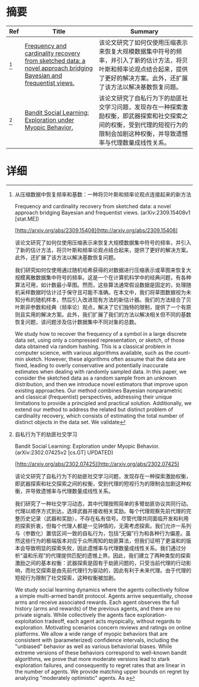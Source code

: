 # 摘要

| Ref | Title | Summary |
| --- | --- | --- |
| [^1] | [Frequency and cardinality recovery from sketched data: a novel approach bridging Bayesian and frequentist views.](http://arxiv.org/abs/2309.15408) | 该论文研究了如何仅使用压缩表示来恢复大规模数据集中符号的频率，并引入了新的估计方法，将贝叶斯和频率论观点结合起来，提供了更好的解决方案。此外，还扩展了该方法以解决基数恢复问题。 |
| [^2] | [Bandit Social Learning: Exploration under Myopic Behavior.](http://arxiv.org/abs/2302.07425) | 该论文研究了自私行为下的劫匪社交学习问题，发现存在一种探索激励权衡，即武器探索和社交探索之间的权衡，受到代理的短视行为的限制会加剧这种权衡，并导致遗憾率与代理数量成线性关系。 |

# 详细

[^1]: 从压缩数据中恢复频率和基数：一种将贝叶斯和频率论观点连接起来的新方法

    Frequency and cardinality recovery from sketched data: a novel approach bridging Bayesian and frequentist views. (arXiv:2309.15408v1 [stat.ME])

    [http://arxiv.org/abs/2309.15408](http://arxiv.org/abs/2309.15408)

    该论文研究了如何仅使用压缩表示来恢复大规模数据集中符号的频率，并引入了新的估计方法，将贝叶斯和频率论观点结合起来，提供了更好的解决方案。此外，还扩展了该方法以解决基数恢复问题。

    

    我们研究如何仅使用通过随机哈希获得的对数据进行压缩表示或草图来恢复大规模离散数据集中符号的频率。这是一个在计算机科学中的经典问题，有各种算法可用，如计数最小草图。然而，这些算法通常假设数据是固定的，处理随机采样数据时估计过于保守且可能不准确。在本文中，我们将草图数据视为未知分布的随机样本，然后引入改进现有方法的新估计器。我们的方法结合了贝叶斯非参数和经典（频率论）观点，解决了它们独特的限制，提供了一个有原则且实用的解决方案。此外，我们扩展了我们的方法以解决相关但不同的基数恢复问题，该问题涉及估计数据集中不同对象的总数。

    We study how to recover the frequency of a symbol in a large discrete data set, using only a compressed representation, or sketch, of those data obtained via random hashing. This is a classical problem in computer science, with various algorithms available, such as the count-min sketch. However, these algorithms often assume that the data are fixed, leading to overly conservative and potentially inaccurate estimates when dealing with randomly sampled data. In this paper, we consider the sketched data as a random sample from an unknown distribution, and then we introduce novel estimators that improve upon existing approaches. Our method combines Bayesian nonparametric and classical (frequentist) perspectives, addressing their unique limitations to provide a principled and practical solution. Additionally, we extend our method to address the related but distinct problem of cardinality recovery, which consists of estimating the total number of distinct objects in the data set. We validate
    
[^2]: 自私行为下的劫匪社交学习

    Bandit Social Learning: Exploration under Myopic Behavior. (arXiv:2302.07425v2 [cs.GT] UPDATED)

    [http://arxiv.org/abs/2302.07425](http://arxiv.org/abs/2302.07425)

    该论文研究了自私行为下的劫匪社交学习问题，发现存在一种探索激励权衡，即武器探索和社交探索之间的权衡，受到代理的短视行为的限制会加剧这种权衡，并导致遗憾率与代理数量成线性关系。

    

    我们研究了一种社交学习动态，其中代理按照简单的多臂劫匪协议共同行动。代理以顺序方式到达，选择武器并接收相关奖励。每个代理观察先前代理的完整历史记录（武器和奖励），不存在私有信号。尽管代理共同面临开发和利用的探索折衷，但每个代理人都是一见钟情的，无需考虑探索。我们允许一系列与（参数化）置信区间一致的自私行为，包括“无偏”行为和各种行为偏差。虽然这些行为的极端版本对应于众所周知的劫匪算法，但我们证明了更温和的版本会导致明显的探索失败，因此遗憾率与代理数量成线性关系。我们通过分析“温和乐观”的代理提供匹配的遗憾上界。因此，我们建立了两种类型的探索激励之间的基本权衡：武器探索是固有于劫匪问题的，只受当前代理的行动影响，而社交探索是由先前代理行为驱动的，因此有利于未来代理。由于代理的短视行为限制了社交探索，这种权衡被加剧。

    We study social learning dynamics where the agents collectively follow a simple multi-armed bandit protocol. Agents arrive sequentially, choose arms and receive associated rewards. Each agent observes the full history (arms and rewards) of the previous agents, and there are no private signals. While collectively the agents face exploration-exploitation tradeoff, each agent acts myopically, without regards to exploration. Motivating scenarios concern reviews and ratings on online platforms.  We allow a wide range of myopic behaviors that are consistent with (parameterized) confidence intervals, including the "unbiased" behavior as well as various behaviorial biases. While extreme versions of these behaviors correspond to well-known bandit algorithms, we prove that more moderate versions lead to stark exploration failures, and consequently to regret rates that are linear in the number of agents. We provide matching upper bounds on regret by analyzing "moderately optimistic" agents.  As a
    

